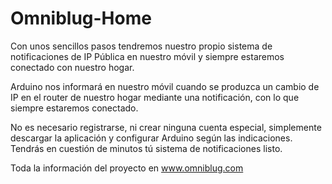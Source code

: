Omniblug-Home
=============

Con unos sencillos pasos tendremos nuestro propio sistema de notificaciones de IP Pública en nuestro móvil y siempre estaremos conectado con nuestro hogar.

Arduino nos informará en nuestro móvil cuando se produzca un cambio de IP en el router de nuestro hogar mediante una notificación, con lo que siempre estaremos conectado.

No es necesario registrarse, ni crear ninguna cuenta especial, simplemente descargar la aplicación y configurar Arduino según las indicaciones. Tendrás en cuestión de minutos tú sistema de notificaciones listo.

Toda la información del proyecto en www.omniblug.com
